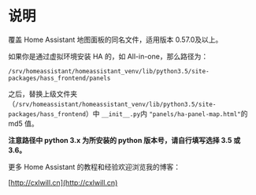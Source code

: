# 说明
覆盖 Home Assistant 地图面板的同名文件，适用版本 0.57.0及以上。

如果你是通过虚拟环境安装 HA 的，如 All-in-one，那么路径为：

```
/srv/homeassistant/homeassistant_venv/lib/python3.5/site-packages/hass_frontend/panels
```

之后，替换上级文件夹（`/srv/homeassistant/homeassistant_venv/lib/python3.5/site-packages/hass_frontend`）中 `__init__.py`内 `"panels/ha-panel-map.html"`的 md5 值。

**注意路径中 python 3.x 为所安装的 python 版本号，请自行填写选择 3.5 或 3.6。**

更多 Home Assistant 的教程和经验欢迎浏览我的博客：

[http://cxlwill.cn](http://cxlwill.cn)

    

